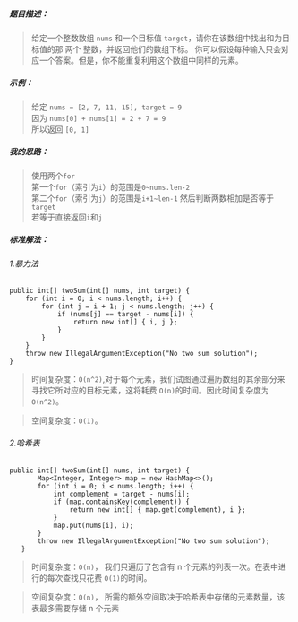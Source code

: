 ##### 题目描述：
> 给定一个整数数组 `nums` 和一个目标值 `target`，请你在该数组中找出和为目标值的那 两个 整数，并返回他们的数组下标。
你可以假设每种输入只会对应一个答案。但是，你不能重复利用这个数组中同样的元素。

##### 示例：
> 给定 `nums = [2, 7, 11, 15], target = 9`  
因为 `nums[0] + nums[1] = 2 + 7 = 9`  
所以返回 `[0, 1]` 


##### 我的思路：
> 使用两个`for`  
第一个`for`（索引为`i`）的范围是`0~nums.len-2`   
第二个`for`（索引为`j`）的范围是`i+1~len-1`
然后判断两数相加是否等于`target`  
若等于直接返回`i`和`j`

##### 标准解法：

###### 1.暴力法
```
public int[] twoSum(int[] nums, int target) {
    for (int i = 0; i < nums.length; i++) {
        for (int j = i + 1; j < nums.length; j++) {
            if (nums[j] == target - nums[i]) {
                return new int[] { i, j };
            }
        }
    }
    throw new IllegalArgumentException("No two sum solution");
}
```
> 时间复杂度：`O(n^2)`,对于每个元素，我们试图通过遍历数组的其余部分来寻找它所对应的目标元素，这将耗费 `O(n)`的时间。因此时间复杂度为 `O(n^2)`。  

> 空间复杂度：`O(1)`。
###### 2.哈希表
```
public int[] twoSum(int[] nums, int target) {
       Map<Integer, Integer> map = new HashMap<>();
       for (int i = 0; i < nums.length; i++) {
           int complement = target - nums[i];
           if (map.containsKey(complement)) {
               return new int[] { map.get(complement), i };
           }
           map.put(nums[i], i);
       }
       throw new IllegalArgumentException("No two sum solution");
   }   
```
> 时间复杂度：`O(n)`， 我们只遍历了包含有 n 个元素的列表一次。在表中进行的每次查找只花费 `O(1)`的时间。

> 空间复杂度：`O(n)`， 所需的额外空间取决于哈希表中存储的元素数量，该表最多需要存储 n 个元素
